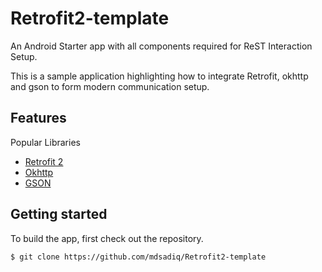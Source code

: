 # Retrofit2-template

An Android Starter app with all components required for ReST Interaction Setup.

This is a sample application highlighting how to integrate Retrofit, okhttp and gson to form modern communication setup.


## Features
  Popular Libraries
  
* [Retrofit 2](http://square.github.io/retrofit/)
* [Okhttp](http://square.github.io/okhttp/)
* [GSON](https://github.com/google/gson)


## Getting started

To build the app, first check out the repository.

```
$ git clone https://github.com/mdsadiq/Retrofit2-template
```

